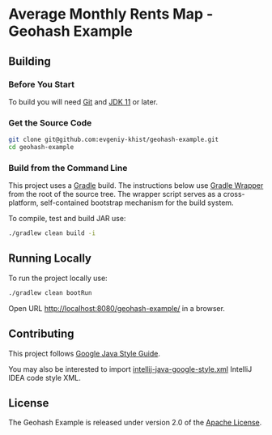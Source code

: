 # Average Monthly Rents Map - Geohash Example

## Building

### Before You Start

To build you will need [Git](http://help.github.com/set-up-git-redirect) and [JDK 11](https://www.oracle.com/technetwork/java/javase/downloads/index.html) or later.

### Get the Source Code

```bash
git clone git@github.com:evgeniy-khist/geohash-example.git
cd geohash-example
```

### Build from the Command Line

This project uses a [Gradle](http://gradle.org/) build.
The instructions below use [Gradle Wrapper](https://docs.gradle.org/current/userguide/gradle_wrapper.html) from the root of the source tree.
The wrapper script serves as a cross-platform, self-contained bootstrap mechanism for the build system.

To compile, test and build JAR use:

```bash
./gradlew clean build -i
```

## Running Locally

To run the project locally use:

```bash
./gradlew clean bootRun
```

Open URL [http://localhost:8080/geohash-example/](http://localhost:8080/geohash-example/) in a browser.

## Contributing

This project follows [Google Java Style Guide](https://google.github.io/styleguide/javaguide.html).

You may also be interested to import [intellij-java-google-style.xml](https://github.com/google/styleguide/blob/gh-pages/intellij-java-google-style.xml) IntelliJ IDEA code style XML.

## License

The Geohash Example is released under version 2.0 of the [Apache License](http://www.apache.org/licenses/LICENSE-2.0).
